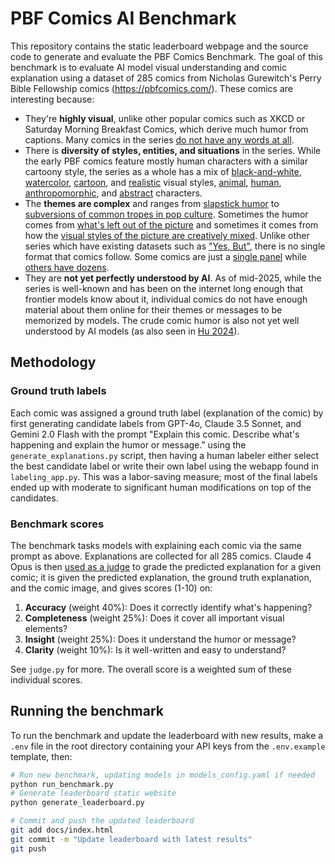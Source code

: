 # PBF Comics AI Benchmark

This repository contains the static leaderboard webpage and the source code to generate and evaluate the PBF Comics Benchmark. The goal of this benchmark is to evaluate AI model visual understanding and comic explanation using a dataset of 285 comics from Nicholas Gurewitch's Perry Bible Fellowship comics (https://pbfcomics.com/). These comics are interesting because:
- They're **highly visual**, unlike other popular comics such as XKCD or Saturday Morning Breakfast Comics, which derive much humor from captions. Many comics in the series [do not have any words at all](https://pbfcomics.com/comics/trunkle/). 
- There is **diversity of styles, entities, and situations** in the series. While the early PBF comics feature mostly human characters with a similar cartoony style, the series as a whole has a mix of [black-and-white](https://pbfcomics.com/comics/dinosaur-sheriff/), [watercolor](https://pbfcomics.com/comics/clear-boundaries/), [cartoon](https://pbfcomics.com/comics/the-shrink-ray/), and [realistic](https://pbfcomics.com/comics/carolyn-vert/) visual styles, [animal](https://pbfcomics.com/comics/the-last-unicorns/), [human](https://pbfcomics.com/comics/food-fight/), [anthropomorphic](https://pbfcomics.com/comics/shocked/), and [abstract](https://pbfcomics.com/comics/big-numbers/) characters.
- The **themes are complex** and ranges from [slapstick humor](https://pbfcomics.com/comics/mrs-hammer/) to [subversions of common tropes in pop culture](https://pbfcomics.com/comics/atlantis/). Sometimes the humor comes from [what's left out of the picture](https://pbfcomics.com/comics/nude-beach/) and sometimes it comes from how the [visual styles of the picture are creatively mixed](https://pbfcomics.com/comics/night-shift/). Unlike other series which have existing datasets such as ["Yes, But"](https://huggingface.co/datasets/zhehuderek/YESBUT_Benchmark), there is no single format that comics follow. Some comics are just a [single panel](https://pbfcomics.com/comics/bright/) while [others have dozens](https://pbfcomics.com/comics/trauma-trooper/).
- They are **not yet perfectly understood by AI**. As of mid-2025, while the series is well-known and has been on the internet long enough that frontier models know about it, individual comics do not have enough material about them online for their themes or messages to be memorized by models. The crude comic humor is also not yet well understood by AI models (as also seen in [Hu 2024](https://pbfcomics.com/comics/trauma-trooper/)).

## Methodology

### Ground truth labels

Each comic was assigned a ground truth label (explanation of the comic) by first generating candidate labels from GPT-4o, Claude 3.5 Sonnet, and Gemini 2.0 Flash with the prompt "Explain this comic. Describe what's happening and explain the humor or message." using the `generate_explanations.py` script, then having a human labeler either select the best candidate label or write their own label using the webapp found in `labeling_app.py`. This was a labor-saving measure; most of the final labels ended up with moderate to significant human modifications on top of the candidates. 

### Benchmark scores

The benchmark tasks models with explaining each comic via the same prompt as above. Explanations are collected for all 285 comics. Claude 4 Opus is then [used as a judge](https://arxiv.org/abs/2306.05685) to grade the predicted explanation for a given comic; it is given the predicted explanation, the ground truth explanation, and the comic image, and gives scores (1-10) on:
1. **Accuracy** (weight 40%): Does it correctly identify what's happening?
2. **Completeness** (weight 25%): Does it cover all important visual elements?
3. **Insight** (weight 25%): Does it understand the humor or message?
4. **Clarity** (weight 10%): Is it well-written and easy to understand?

See `judge.py` for more. The overall score is a weighted sum of these individual scores.

## Running the benchmark

To run the benchmark and update the leaderboard with new results, make a `.env` file in the root directory containing your API keys from the `.env.example` template, then:

```bash
# Run new benchmark, updating models in models_config.yaml if needed
python run_benchmark.py
# Generate leaderboard static website
python generate_leaderboard.py

# Commit and push the updated leaderboard
git add docs/index.html
git commit -m "Update leaderboard with latest results"
git push
```